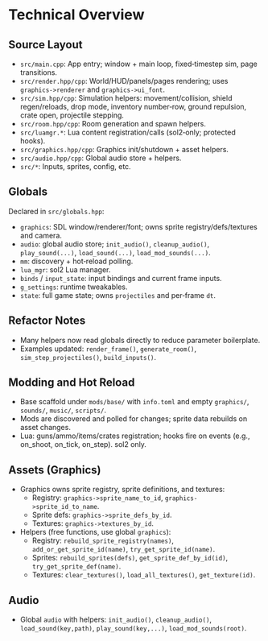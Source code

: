Technical Overview
==================

Source Layout
-------------

- `src/main.cpp`: App entry; window + main loop, fixed‑timestep sim, page transitions.
- `src/render.hpp/cpp`: World/HUD/panels/pages rendering; uses `graphics->renderer` and `graphics->ui_font`.
- `src/sim.hpp/cpp`: Simulation helpers: movement/collision, shield regen/reloads, drop mode, inventory number‑row, ground repulsion, crate open, projectile stepping.
- `src/room.hpp/cpp`: Room generation and spawn helpers.
- `src/luamgr.*`: Lua content registration/calls (sol2‑only; protected hooks).
- `src/graphics.hpp/cpp`: Graphics init/shutdown + asset helpers.
- `src/audio.hpp/cpp`: Global audio store + helpers.
- `src/*`: Inputs, sprites, config, etc.

Globals
-------

Declared in `src/globals.hpp`:

- `graphics`: SDL window/renderer/font; owns sprite registry/defs/textures and camera.
- `audio`: global audio store; `init_audio()`, `cleanup_audio()`, `play_sound(...)`, `load_sound(...)`, `load_mod_sounds(...)`.
- `mm`: discovery + hot‑reload polling.
- `lua_mgr`: sol2 Lua manager.
- `binds` / `input_state`: input bindings and current frame inputs.
- `g_settings`: runtime tweakables.
- `state`: full game state; owns `projectiles` and per‑frame `dt`.

Refactor Notes
--------------

- Many helpers now read globals directly to reduce parameter boilerplate.
- Examples updated: `render_frame()`, `generate_room()`, `sim_step_projectiles()`, `build_inputs()`.

Modding and Hot Reload
----------------------

- Base scaffold under `mods/base/` with `info.toml` and empty `graphics/`, `sounds/`, `music/`, `scripts/`.
- Mods are discovered and polled for changes; sprite data rebuilds on asset changes.
- Lua: guns/ammo/items/crates registration; hooks fire on events (e.g., on_shoot, on_tick, on_step). sol2 only.

Assets (Graphics)
-----------------

- Graphics owns sprite registry, sprite definitions, and textures:
  - Registry: `graphics->sprite_name_to_id`, `graphics->sprite_id_to_name`.
  - Sprite defs: `graphics->sprite_defs_by_id`.
  - Textures: `graphics->textures_by_id`.
- Helpers (free functions, use global `graphics`):
  - Registry: `rebuild_sprite_registry(names)`, `add_or_get_sprite_id(name)`, `try_get_sprite_id(name)`.
  - Sprites: `rebuild_sprites(defs)`, `get_sprite_def_by_id(id)`, `try_get_sprite_def(name)`.
  - Textures: `clear_textures()`, `load_all_textures()`, `get_texture(id)`.

Audio
-----

- Global `audio` with helpers: `init_audio()`, `cleanup_audio()`, `load_sound(key,path)`, `play_sound(key,...)`, `load_mod_sounds(root)`.
